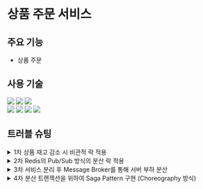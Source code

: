 # 상품 주문 서비스

## 주요 기능
- 상품 주문

## 사용 기술
<img src="https://img.shields.io/badge/java-007396?style=for-the-badge&logo=OpenJDK&logoColor=white"> <img src="https://img.shields.io/badge/springboot-6DB33F?style=for-the-badge&logo=springboot&logoColor=white"> <img src="https://img.shields.io/badge/Spring Data JPA-6DB33F?style=for-the-badge&logo=Spring Data JPA&logoColor=white"> 
<br>
<img src="https://img.shields.io/badge/MariaDB-003545?style=for-the-badge&logo=MariaDB&logoColor=white"> <img src="https://img.shields.io/badge/Docker compose-%230db7ed.svg?style=for-the-badge&logo=docker&logoColor=white"> <img src="https://img.shields.io/badge/Apache Kafka-%3333333.svg?style=for-the-badge&logo=Apache Kafka&logoColor=white"> <img src="https://img.shields.io/badge/Redis-DC382D?style=for-the-badge&logo=Redis&logoColor=white"> 

## 트러블 슈팅
<details>
<summary>1차 상품 재고 감소 시 비관적 락 적용</summary>
<h3>재고 감소 동시성 문제 </h3>
  
<p align="center">
<img src="https://github.com/user-attachments/assets/3a9f8394-c0ef-45de-873f-8d0f7a27f72a" />
</p>

<h3>기존 코드</h3>

```java
private void getDecreaseStock(Long itemId) {
    Item item = itemRepository.findById(itemId).get();
    item.decreaseStock();
    itemRepository.save(item);
}
```

<h3>개선 코드</h3>

```java
public interface ItemRepository extends JpaRepository<Item, Long>, ItemCustomRepository {
    @Lock(value = LockModeType.PESSIMISTIC_WRITE)
    @Query("select i from Item i where i.id = :itemId")
    Optional<Item> findByIdWithPessimisticLock(@Param("itemId") Long itemId);
}
```

```java
private void getDecreaseStock(Long itemId) {
    Item item = itemRepository.findByIdWithPessimisticLock(itemId).get();
    item.decreaseStock();
    itemRepository.save(item);
}
```

### 해결방법
허나의 상품에 대해서 동시에 주문을 요청할 경우, 데이터의 일관성이 깨지게 된다. <br>
따라서, 락을 이용하여 하나의 요청에 대해서 동시성을 제어하기 위해 락을 이용하였다.<br>

낙관적 락이 비관적 락보다 성능적인 부분이 좋지만, 비관적 락을 선택한 이유는 **데이터의 일관성**과 **충동 발생 가능성**을 때문이다.<br>
또한 인기 상품의 경우는 동시에 주문 요청이 발생할 수 있기 때문에 비관적 락을 이용하는 것이 좋다고 생각했다.  
</details>

<details>
<summary>2차 Redis의 Pub/Sub 방식의 분산 락 적용</summary>


### 문제점

<p align="center">
  <img src= "https://github.com/user-attachments/assets/74688fe9-db8e-493e-a549-e218eff5c2c4" />
</p>

- 비관적 락은 **데이터베이스 레벨에서 락을 걸기 때문에, 모든 스레드가 물리 디스크에 직접 접근하여 부하가 커진다**.
- 분산 DB 환경의 경우 **변경된 데이터를 각 데이터베이스들 간 동기화를 하는데 문제점이 된다**.

### 기존 코드

```java
public void decreaseStock(Long itemId) {
    Item item = itemRepository.findByIdWithPessimisticLock(itemId)
        .orElseThrow(() -> new IllegalArgumentException("존재하지 않는 아이템입니다."));
    item.decreaseStock();
    itemRepository.save(item);
}
```

### 개선 코드

```java
@RedissonLock(value = "#itemId")
public void decreaseStock(Long itemId, String merchantUid) {
    Item item = itemRepository.findById(itemId)
        .orElseThrow(() -> new IllegalArgumentException("존재하지 않는 아이템입니다."));
    item.decreaseStock();
    itemRepository.save(item);
}
```

```java
@Around("@annotation(com.example.core.aop.RedissonLock)")
public void redissonLock(ProceedingJoinPoint joinPoint) throws Throwable {
    MethodSignature signature = (MethodSignature) joinPoint.getSignature();
    Method method = signature.getMethod();

    RedissonLock annotation = method.getAnnotation(RedissonLock.class);
    String lockKey =
        method.getName() + CustomSpringElParser.getDynamicValue(signature.getParameterNames(),
            joinPoint.getArgs(), annotation.value());

    RLock lock = redissonClient.getLock(lockKey);

    try {
        boolean lockable = lock.tryLock(annotation.waitTime(), annotation.leaseTime(),
            TimeUnit.SECONDS);
        if (!lockable) {
            log.info("Lock 획득 실패 = {}", lockKey);
            return;
        }
        log.info("로직 수행");
        joinPoint.proceed();
    } catch (InterruptedException e) {
        log.info("에러 발생");
        throw e;
    } finally {
        log.info("락 해제");
        lock.unlock();
    }
}
```
### 해결방법

<p align="center">
  <img src= "https://github.com/user-attachments/assets/d9cd6415-1071-4493-8611-fbfd5ce5cd85" />
</p>

Lettuce는 락 획득하기 못하는 경우 **Redis에 계속해서 요청을 보내기 때문에** Redis의 부하가 생길 수 있다는 점을 고려하여 **Pub/Sub 방식의 Redisson을 이용하여 분산락**을 구현하였다.<br>

  
</details>

<details>
<summary>3차 서비스 분리 후 Message Broker를 통해 서버 부하 분산</summary>
</details>

<details>
<summary>4차 분산 트랜잭션을 위하여 Saga Pattern 구현 (Choreography 방식)</summary>
</details>
